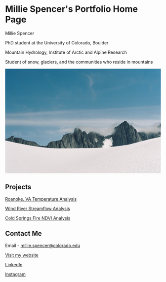 # Millie Spencer's Portfolio Home Page

Millie Spencer 

PhD student at the University of Colorado, Boulder 

Mountain Hydrology, Institute of Arctic and Alpine Research 

Student of snow, glaciers, and the communities who reside in mountains

<img src="/img/spencer000023-R1-021-9.jpeg" alt="Fog rolling in over the Storm Range above the Vaughan Lewis Glacier in Juneau, Alaska">


## Projects 

[Roanoke, VA Temperature Analysis](https://millie-spencer.github.io/notebooks/avg-temp-va-ncei.html)


[Wind River Streamflow Analysis](https://millie-spencer.github.io/notebooks/wind-river-usgs-time-series.html)

[Cold Springs Fire NDVI Analysis](https://millie-spencer.github.io/notebooks/coldsprings-fire-modis-ndvi.html)


## Contact Me

Email - millie.spencer@colorado.edu

<a href="https://milliecspencer.weebly.com/">Visit my website</a>

<a href="https://www.linkedin.com/in/millie-spencer-593822143">LinkedIn</a>

<a href="https://www.instagram.com/millie.c.spencer/">Instagram</a>
